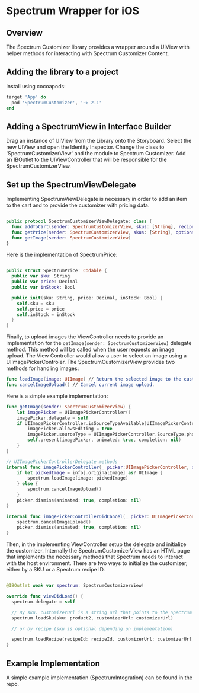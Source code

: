 Spectrum Wrapper for iOS
========================

Overview
--------

The Spectrum Customizer library provides a wrapper around a UIView with helper methods for interacting with Spectrum Customizer Content.

Adding the library to a project
-------------------------------

Install using cocoapods:

```ruby
target 'App' do
  pod 'SpectrumCustomizer', '~> 2.1'
end
```


Adding a SpectrumView in Interface Builder
------------------------------------------

Drag an instance of UIView from the Library onto the Storyboard. Select the new UIView and open the Identity Inspector. Change the class to 'SpectrumCustomizerView' and the module to Spectrum Customizer. Add an IBOutlet to the UIViewController that will be responsible for the SpectrumCustomizerView.

Set up the SpectrumViewDelegate
-------------------------------

Implementing SpectrumViewDelegate is necessary in order to add an item to the cart and to provide the customizer with pricing data.

```swift

public protocol SpectrumCustomizerViewDelegate: class {
  func addToCart(sender: SpectrumCustomizerView, skus: [String], recipeSetId: String, options: [String: String])
  func getPrice(sender: SpectrumCustomizerView, skus: [String], options: [String: String]) -> [SpectrumPrice]
  func getImage(sender: SpectrumCustomizerView)
}

```

Here is the implementation of SpectrumPrice:

```swift

public struct SpectrumPrice: Codable {
  public var sku: String
  public var price: Decimal
  public var inStock: Bool

  public init(sku: String, price: Decimal, inStock: Bool) {
    self.sku = sku
    self.price = price
    self.inStock = inStock
  }
}

```

Finally, to upload images the ViewController needs to provide an implementation for the `getImage(sender: SpectrumCustomizerView)` delegate method. This method will be called when the user requests an image upload. The View Controller would allow a user to select an image using a UIImagePickerControler. The SpectrumCustomizerView provides two methods for handling images:

```swift
func loadImage(image: UIImage) // Return the selected image to the customizer
func cancelImageUpload() // Cancel current image upload.
```

Here is a simple example implementation:
```swift
func getImage(sender: SpectrumCustomizerView) {
    let imagePicker = UIImagePickerController()
    imagePicker.delegate = self
    if UIImagePickerController.isSourceTypeAvailable(UIImagePickerController.SourceType.photoLibrary) {
        imagePicker.allowsEditing = true
        imagePicker.sourceType = UIImagePickerController.SourceType.photoLibrary
        self.present(imagePicker, animated: true, completion: nil)
    }
}

// UIImagePickerControllerDelegate methods
internal func imagePickerController(_ picker:UIImagePickerController, didFinishPickingMediaWithInfo info: [UIImagePickerController.InfoKey : Any]) {
    if let pickedImage = info[.originalImage] as? UIImage {
        spectrum.loadImage(image: pickedImage)
    } else {
        spectrum.cancelImageUpload()
    }
    picker.dismiss(animated: true, completion: nil)
}

internal func imagePickerControllerDidCancel(_ picker: UIImagePickerController) {
    spectrum.cancelImageUpload()
    picker.dismiss(animated: true, completion: nil)
}

```

Then, in the implementing ViewController setup the delegate and initialize the customizer. Internally the SpectrumCustomizerView has an HTML page that implements the necessary methods that Spectrum needs to interact with the host environment. There are two ways to initialize the customizer, either by a SKU or a Spectrum recipe ID.

```swift

@IBOutlet weak var spectrum: SpectrumCustomizerView!

override func viewDidLoad() {
  spectrum.delegate = self

  // By sku. customizerUrl is a string url that points to the Spectrum Customizer Javascript:
  spectrum.loadSku(sku: product2, customizerUrl: customizerUrl)

  // or by recipe (sku is optional depending on implementation)

  spectrum.loadRecipe(recipeId: recipeId, customizerUrl: customizerUrl, sku: product2)
}

```



Example Implementation
----------------------

A simple example implementation (SpectrumIntegration) can be found in the repo.
